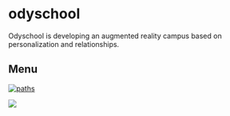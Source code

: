 # odyschool
Odyschool is developing an augmented reality campus based on personalization and relationships.

## Menu
[![paths](https://img.shields.io/badge/software%20engineering-apply-brightgreen.svg)](https://github.com/corentinvl/odyschool/blob/master/README.md)

![](https://img.shields.io/chrome-web-store/price/ogffaloegjglncjfehdfplabnoondfjo.svg?style=plastic)
